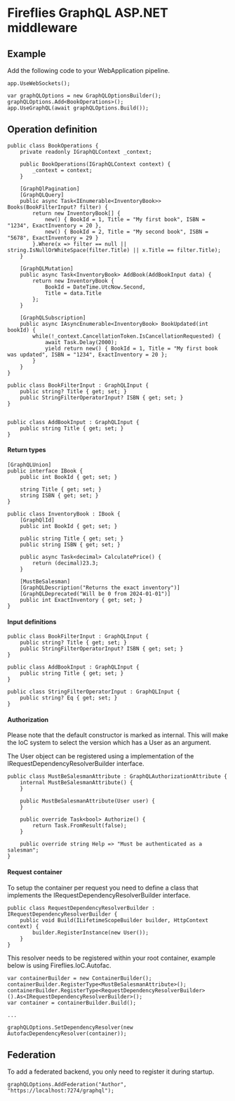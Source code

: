 ﻿# Fireflies GraphQL ASP.NET middleware

## Example
Add the following code to your WebApplication pipeline.
```
app.UseWebSockets();

var graphQLOptions = new GraphQLOptionsBuilder();
graphQLOptions.Add<BookOperations>();
app.UseGraphQL(await graphQLOptions.Build());
```

## Operation definition
```
public class BookOperations {
    private readonly IGraphQLContext _context;

    public BookOperations(IGraphQLContext context) {
        _context = context;
    }

    [GraphQlPagination]
    [GraphQLQuery]
    public async Task<IEnumerable<InventoryBook>> Books(BookFilterInput? filter) {
        return new InventoryBook[] {
            new() { BookId = 1, Title = "My first book", ISBN = "1234", ExactInventory = 20 },
            new() { BookId = 2, Title = "My second book", ISBN = "5678", ExactInventory = 29 }
        }.Where(x => filter == null || string.IsNullOrWhiteSpace(filter.Title) || x.Title == filter.Title);
    }

    [GraphQLMutation]
    public async Task<InventoryBook> AddBook(AddBookInput data) {
        return new InventoryBook {
            BookId = DateTime.UtcNow.Second,
            Title = data.Title
        };
    }

    [GraphQLSubscription]
    public async IAsyncEnumerable<InventoryBook> BookUpdated(int bookId) {
        while(!_context.CancellationToken.IsCancellationRequested) {
            await Task.Delay(2000);
            yield return new() { BookId = 1, Title = "My first book was updated", ISBN = "1234", ExactInventory = 20 };
        }
    }
}

public class BookFilterInput : GraphQLInput {
    public string? Title { get; set; }
    public StringFilterOperatorInput? ISBN { get; set; }
}


public class AddBookInput : GraphQLInput {
    public string Title { get; set; }
}

```

#### Return types
```
[GraphQLUnion]
public interface IBook {
    public int BookId { get; set; }

    string Title { get; set; }
    string ISBN { get; set; }
}

public class InventoryBook : IBook {
    [GraphQlId]
    public int BookId { get; set; }

    public string Title { get; set; }
    public string ISBN { get; set; }

    public async Task<decimal> CalculatePrice() {
        return (decimal)23.3;
    }

    [MustBeSalesman]
    [GraphQLDescription("Returns the exact inventory")]
    [GraphQLDeprecated("Will be 0 from 2024-01-01")]
    public int ExactInventory { get; set; }
}
```

#### Input definitions
```
public class BookFilterInput : GraphQLInput {
    public string? Title { get; set; }
    public StringFilterOperatorInput? ISBN { get; set; }
}

public class AddBookInput : GraphQLInput {
    public string Title { get; set; }
}

public class StringFilterOperatorInput : GraphQLInput {
    public string? Eq { get; set; }
}
```

#### Authorization
Please note that the default constructor is marked as internal. This will make the IoC system to select the version which has a User as an argument.

The User object can be registered using a implementation of the IRequestDependencyResolverBuilder interface.

```
public class MustBeSalesmanAttribute : GraphQLAuthorizationAttribute {
    internal MustBeSalesmanAttribute() {
    }

    public MustBeSalesmanAttribute(User user) {
    }

    public override Task<bool> Authorize() {
        return Task.FromResult(false);
    }

    public override string Help => "Must be authenticated as a salesman";
}
```

#### Request container
To setup the container per request you need to define a class that implements the IRequestDependencyResolverBuilder interface.

```
public class RequestDependencyResolverBuilder : IRequestDependencyResolverBuilder {
    public void Build(ILifetimeScopeBuilder builder, HttpContext context) {
        builder.RegisterInstance(new User());
    }
}
```

This resolver needs to be registered within your root container, example below is using Fireflies.IoC.Autofac.

```
var containerBuilder = new ContainerBuilder();
containerBuilder.RegisterType<MustBeSalesmanAttribute>();
containerBuilder.RegisterType<RequestDependencyResolverBuilder>().As<IRequestDependencyResolverBuilder>();
var container = containerBuilder.Build();

...

graphQLOptions.SetDependencyResolver(new AutofacDependencyResolver(container));
```

## Federation
To add a federated backend, you only need to register it during startup.

```
graphQLOptions.AddFederation("Author", "https://localhost:7274/graphql");
```
